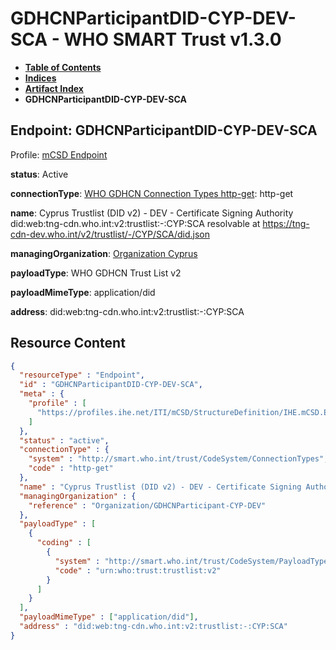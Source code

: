 # GDHCNParticipantDID-CYP-DEV-SCA - WHO SMART Trust v1.3.0

* [**Table of Contents**](toc.md)
* [**Indices**](indices.md)
* [**Artifact Index**](artifacts.md)
* **GDHCNParticipantDID-CYP-DEV-SCA**

## Endpoint: GDHCNParticipantDID-CYP-DEV-SCA

Profile: [mCSD Endpoint](https://profiles.ihe.net/ITI/mCSD/4.0.0/StructureDefinition-IHE.mCSD.Endpoint.html)

**status**: Active

**connectionType**: [WHO GDHCN Connection Types http-get](CodeSystem-ConnectionTypes.md#ConnectionTypes-http-get): http-get

**name**: Cyprus Trustlist (DID v2) - DEV - Certificate Signing Authority did:web:tng-cdn.who.int:v2:trustlist:-:CYP:SCA resolvable at https://tng-cdn-dev.who.int/v2/trustlist/-/CYP/SCA/did.json

**managingOrganization**: [Organization Cyprus](Organization-GDHCNParticipant-CYP-DEV.md)

**payloadType**: WHO GDHCN Trust List v2

**payloadMimeType**: application/did

**address**: did:web:tng-cdn.who.int:v2:trustlist:-:CYP:SCA



## Resource Content

```json
{
  "resourceType" : "Endpoint",
  "id" : "GDHCNParticipantDID-CYP-DEV-SCA",
  "meta" : {
    "profile" : [
      "https://profiles.ihe.net/ITI/mCSD/StructureDefinition/IHE.mCSD.Endpoint"
    ]
  },
  "status" : "active",
  "connectionType" : {
    "system" : "http://smart.who.int/trust/CodeSystem/ConnectionTypes",
    "code" : "http-get"
  },
  "name" : "Cyprus Trustlist (DID v2) - DEV - Certificate Signing Authority\ndid:web:tng-cdn.who.int:v2:trustlist:-:CYP:SCA\nresolvable at https://tng-cdn-dev.who.int/v2/trustlist/-/CYP/SCA/did.json",
  "managingOrganization" : {
    "reference" : "Organization/GDHCNParticipant-CYP-DEV"
  },
  "payloadType" : [
    {
      "coding" : [
        {
          "system" : "http://smart.who.int/trust/CodeSystem/PayloadTypes",
          "code" : "urn:who:trust:trustlist:v2"
        }
      ]
    }
  ],
  "payloadMimeType" : ["application/did"],
  "address" : "did:web:tng-cdn.who.int:v2:trustlist:-:CYP:SCA"
}

```
